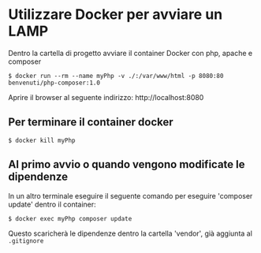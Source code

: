 # Utilizzare Docker per avviare un LAMP

Dentro la cartella di progetto avviare il container Docker con php, apache e composer

`$ docker run --rm --name myPhp -v ./:/var/www/html -p 8080:80 benvenuti/php-composer:1.0`

Aprire il browser al seguente indirizzo: 
http://localhost:8080

## Per terminare il container docker

`$ docker kill myPhp`

## Al primo avvio o quando vengono modificate le dipendenze

In un altro terminale eseguire il seguente comando per eseguire 'composer update' dentro il container:

`$ docker exec myPhp composer update`

Questo scaricherà le dipendenze dentro la cartella 'vendor', già aggiunta al `.gitignore`

